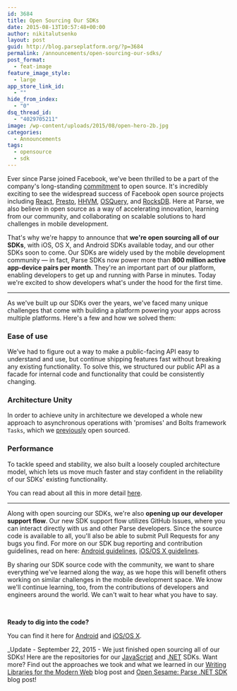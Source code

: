 ```yaml
---
id: 3684
title: Open Sourcing Our SDKs
date: 2015-08-13T10:57:48+00:00
author: nikitalutsenko
layout: post
guid: http://blog.parseplatform.org/?p=3684
permalink: /announcements/open-sourcing-our-sdks/
post_format:
  - feat-image
feature_image_style:
  - large
app_store_link_id:
  - ""
hide_from_index:
  - "0"
dsq_thread_id:
  - "4029705211"
image: /wp-content/uploads/2015/08/open-hero-2b.jpg
categories:
  - Announcements
tags:
  - opensource
  - sdk
---
```

Ever since Parse joined Facebook, we've been thrilled to be a part of the company's long-standing [commitment](https://code.facebook.com/posts/463284987129903/oscon-2015-how-facebook-open-sources-at-scale/) to open source. It's incredibly exciting to see the widespread success of Facebook open source projects including [React](http://facebook.github.io/react/), [Presto](https://prestodb.io/), [HHVM](http://hhvm.com/), [OSQuery](https://osquery.io/), and [RocksDB](http://rocksdb.org/). Here at Parse, we also believe in open source as a way of accelerating innovation, learning from our community, and collaborating on scalable solutions to hard challenges in mobile development.

That's why we're happy to announce that **we're open sourcing all of our SDKs**, with iOS, OS X, and Android SDKs available today, and our other SDKs soon to come. Our SDKs are widely used by the mobile development community — in fact, Parse SDKs now power more than **800 million active app-device pairs per month**. They're an important part of our platform, enabling developers to get up and running with Parse in minutes. Today we're excited to show developers what's under the hood for the first time.

* * *

As we've built up our SDKs over the years, we've faced many unique challenges that come with building a platform powering your apps across multiple platforms. Here's a few and how we solved them:

### Ease of use

We’ve had to figure out a way to make a public-facing API easy to understand and use, but continue shipping features fast without breaking any existing functionality. To solve this, we structured our public API as a facade for internal code and functionality that could be consistently changing.

### Architecture Unity

In order to achieve unity in architecture we developed a whole new approach to asynchronous operations with 'promises' and Bolts framework `Tasks`, which we [previously](http://blog.parseplatform.org/announcements/lets-bolt/) open sourced.

### Performance

To tackle speed and stability, we also built a loosely coupled architecture model, which lets us move much faster and stay confident in the reliability of our SDKs' existing functionality.

You can read about all this in more detail [here](http://blog.parseplatform.org/learn/the-parse-sdk-whats-inside/).

* * *

Along with open sourcing our SDKs, we're also **opening up our developer support flow**. Our new SDK support flow utilizes GitHub Issues, where you can interact directly with us and other Parse developers. Since the source code is available to all, you'll also be able to submit Pull Requests for any bugs you find. For more on our SDK bug reporting and contribution guidelines, read on here: [Android guidelines](https://github.com/ParsePlatform/Parse-SDK-Android/blob/master/CONTRIBUTING.md), [iOS/OS X guidelines](https://github.com/ParsePlatform/Parse-SDK-iOS-OSX/blob/master/CONTRIBUTING.md).

By sharing our SDK source code with the community, we want to share everything we've learned along the way, as we hope this will benefit others working on similar challenges in the mobile development space. We know we'll continue learning, too, from the contributions of developers and engineers around the world. We can't wait to hear what you have to say.
  
&nbsp;
  
**Ready to dig into the code?**
  
You can find it here for [Android](https://github.com/ParsePlatform/Parse-SDK-Android) and [iOS/OS X](https://github.com/ParsePlatform/Parse-SDK-iOS-OSX).

_Update - September 22, 2015 - We just finished open sourcing all of our SDKs! Here are the repositories for our [JavaScript](https://github.com/ParsePlatform/Parse-SDK-JS) and [.NET](https://github.com/ParsePlatform/Parse-SDK-dotNET) SDKs. Want more? Find out the approaches we took and what we learned in our [Writing Libraries for the Modern Web](http://blog.parseplatform.org/learn/engineering/writing-libraries-for-modern-web/) blog post and [Open Sesame: Parse .NET SDK](http://blog.parseplatform.org/announcements/open-sesame-parse-net-sdk/) blog post!</p>